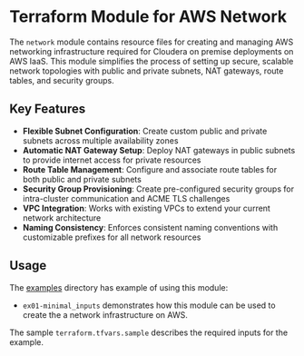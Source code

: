 # Terraform Module for AWS Network

The `network` module contains resource files for creating and managing AWS networking infrastructure required for Cloudera on premise deployments on AWS IaaS. This module simplifies the process of setting up secure, scalable network topologies with public and private subnets, NAT gateways, route tables, and security groups.

## Key Features

- **Flexible Subnet Configuration**: Create custom public and private subnets across multiple availability zones
- **Automatic NAT Gateway Setup**: Deploy NAT gateways in public subnets to provide internet access for private resources
- **Route Table Management**: Configure and associate route tables for both public and private subnets
- **Security Group Provisioning**: Create pre-configured security groups for intra-cluster communication and ACME TLS challenges
- **VPC Integration**: Works with existing VPCs to extend your current network architecture
- **Naming Consistency**: Enforces consistent naming conventions with customizable prefixes for all network resources

## Usage

The [examples](./examples) directory has example of using this module:

* `ex01-minimal_inputs` demonstrates how this module can be used to create the a network infrastructure on AWS.

The sample `terraform.tfvars.sample` describes the required inputs for the example.
